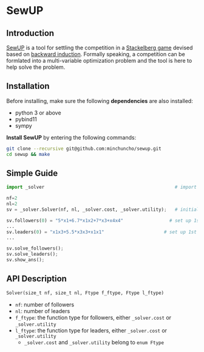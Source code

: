 # SewUP

## Introduction

[SewUP](https://github.com/minchuncho/sewup) is a tool for settling the competition in a [Stackelberg game](https://en.wikipedia.org/wiki/Stackelberg_competition) devised based on [backward induction](https://en.wikipedia.org/wiki/Backward_induction).
Formally speaking, a competition can be formlated into a multi-variable optimization problem and the tool is here to help solve the problem.

## Installation

Before installing, make sure the following **dependencies** are also installed:
+ python 3 or above
+ pybind11
+ sympy

**Install SewUP** by entering the following commands:
```sh
git clone --recursive git@github.com:minchuncho/sewup.git
cd sewup && make
```

## Simple Guide
```python
import _solver                                                # import the SewUP module

nf=2
nl=2
sv = _solver.Solver(nf, nl, _solver.cost, _solver.utility);   # initialize a solver with 2 followers and 2 leaders

sv.followers(0) = "5*x1+6.7*x1x2+7*x3+x4x4"                 # set up 1st follower's function
...
sv.leaders(0) = "x1x3+5.5*x3x3+x1x1"                      # set up 1st leader's function
...

sv.solve_followers();
sv.solve_leaders();
sv.show_ans();
```

## API Description
```python
Solver(size_t nf, size_t nl, Ftype f_ftype, Ftype l_ftype)
```
- `nf`: number of followers
- `nl`: number of leaders
- `f_ftype`: the function type for followers, either `_solver.cost` or `_solver.utility`
- `l_ftype`: the function type for leaders, either `_solver.cost` or `_solver.utility`
  - `_solver.cost` and `_solver.utility` belong to `enum Ftype`

